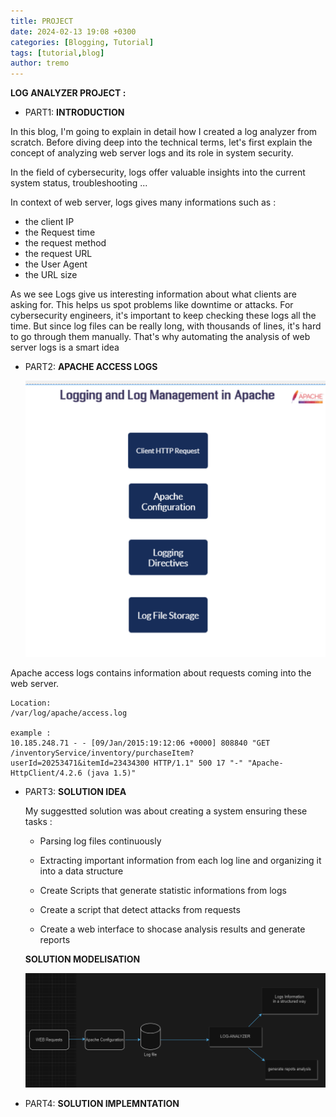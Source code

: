 ```yaml
---
title: PROJECT
date: 2024-02-13 19:08 +0300
categories: [Blogging, Tutorial]
tags: [tutorial,blog]
author: tremo
---
```

**LOG ANALYZER PROJECT :**

- PART1: **INTRODUCTION**

In this blog, I'm going to explain in detail how I created a log analyzer from scratch. Before diving  deep into the technical terms, let's first explain the concept of analyzing web server logs and its role in system security.

In the field of cybersecurity, logs offer valuable insights into the current system status, troubleshooting ...


In context of web server, logs gives many informations such as :

- the client IP 
- the Request time
- the request method
- the request URL
- the User Agent 
- the URL size 

As we see Logs give us interesting information about what clients are asking for. This helps us spot problems like downtime or attacks. For cybersecurity engineers, it's important to keep checking these logs all the time. But since log files can be really long, with thousands of lines, it's hard to go through them manually. That's why automating the analysis of web server logs is a smart idea


- PART2: **APACHE  ACCESS LOGS** 
  
  
     
     ![alt text](image-1.png)

Apache access logs contains information about requests coming into the web server. 

    Location:
    /var/log/apache/access.log
    
    example : 
    10.185.248.71 - - [09/Jan/2015:19:12:06 +0000] 808840 "GET /inventoryService/inventory/purchaseItem?userId=20253471&itemId=23434300 HTTP/1.1" 500 17 "-" "Apache-HttpClient/4.2.6 (java 1.5)"
 

- PART3: **SOLUTION IDEA**

   My suggestted solution  was about creating a system ensuring these tasks :
   
   - Parsing log files  continuously

   - Extracting important information from each log line and organizing it into a data structure

   - Create Scripts that generate statistic informations from logs
   
   - Create a script that detect attacks from requests

   - Create a  web interface to shocase analysis results and generate reports


  **SOLUTION  MODELISATION**

    ![alt text](image-2.png)


- PART4: **SOLUTION IMPLEMNTATION**
